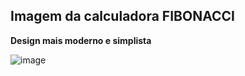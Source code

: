 
## Imagem da calculadora FIBONACCI

**Design mais moderno e simplista**

![image](https://user-images.githubusercontent.com/102314911/212933122-258310a0-0339-4022-b220-c57db0c1a27b.png)

